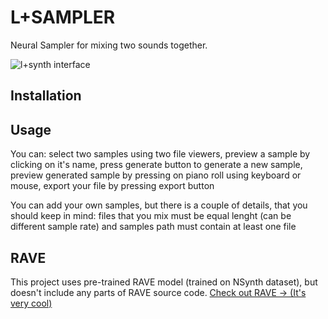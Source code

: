 # L+SAMPLER
Neural Sampler for mixing two sounds together.

![l+synth interface](https://user-images.githubusercontent.com/36171138/175765146-17308de7-3de2-4b2d-94aa-0a8cf0bc4bb8.png)

## Installation


## Usage
You can: select two samples using two file viewers, preview a sample by clicking on it's name, press generate button to generate a new sample,
preview generated sample by pressing on piano roll using keyboard or mouse, export your file by pressing export button

You can add your own samples, but there is a couple of details, that you should keep in mind: files that you mix must be equal lenght (can be different sample rate) and samples path must contain at least one file

## RAVE
This project uses pre-trained RAVE model (trained on NSynth dataset), but doesn't include any parts of RAVE source code.
[Check out RAVE -> (It's very cool)](https://github.com/acids-ircam/RAVE)
